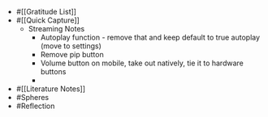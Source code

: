- #[[Gratitude List]]
- #[[Quick Capture]]
    - Streaming Notes
        - Autoplay function - remove that and keep default to true autoplay (move to settings)
        - Remove pip button
        - Volume button on mobile, take out natively, tie it to hardware buttons
        - 
- #[[Literature Notes]]
- #Spheres 
- #Reflection
